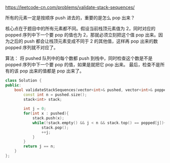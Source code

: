 https://leetcode-cn.com/problems/validate-stack-sequences/

所有的元素一定是按顺序 push 进去的，重要的是怎么 pop 出来？

核心点在于题目中的所有元素都不同。假设当前栈顶元素值为 2，同时对应的 popped 序列中下一个要 pop 的值也为 2，那就必须立刻把这个值 pop 出来。因为之后的 push 都会让栈顶元素变成不同于 2 的其他值，这样再 pop 出来的数 popped 序列就不对应了。

算法：
将 pushed 队列中的每个数都 push 到栈中，同时检查这个数是不是 popped 序列中下一个要 pop 的值，如果是就把它 pop 出来。
最后，检查不是所有的该 pop 出来的值都是 pop 出来了。

```cpp
class Solution {
public:
    bool validateStackSequences(vector<int>& pushed, vector<int>& popped) {
        const int n = pushed.size();
        stack<int> stack;
        
        int j = 0;
        for(int x : pushed){
            stack.push(x);
            while(!stack.empty() && j < n && stack.top() == popped[j]){
                stack.pop();
                ++j;
            }
        }
        return j == n;
    }
};
```

